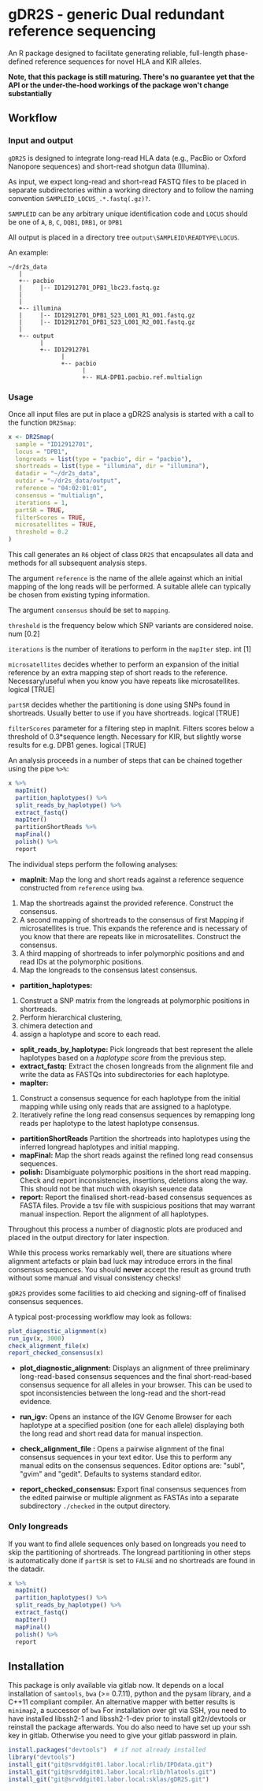 
<!-- README.md is generated from README.Rmd. Please edit that file -->
gDR2S - generic Dual redundant reference sequencing
===================================================

An R package designed to facilitate generating reliable, full-length phase-defined reference sequences for novel HLA and KIR alleles.

**Note, that this package is still maturing. There's no guarantee yet that the API or the under-the-hood workings of the package won't change substantially**

Workflow
--------

### Input and output

`gDR2S` is designed to integrate long-read HLA data (e.g., PacBio or Oxford Nanopore sequences) and short-read shotgun data (Illumina).

As input, we expect long-read and short-read FASTQ files to be placed in separate subdirectories within a working directory and to follow the naming convention `SAMPLEID_LOCUS_.*.fastq(.gz)?`.

`SAMPLEID` can be any arbitrary unique identification code and `LOCUS` should be one of `A`, `B`, `C`, `DQB1`, `DRB1`, or `DPB1`

All output is placed in a directory tree `output\SAMPLEID\READTYPE\LOCUS`.

An example:

    ~/dr2s_data
       |
       +-- pacbio
       |     |-- ID12912701_DPB1_lbc23.fastq.gz
       |
       |
       +-- illumina
       |     |-- ID12912701_DPB1_S23_L001_R1_001.fastq.gz
       |     |-- ID12912701_DPB1_S23_L001_R2_001.fastq.gz
       |
       +-- output
             |
             +-- ID12912701
                   |
                   +-- pacbio
                         |
                         +-- HLA-DPB1.pacbio.ref.multialign
                     

### Usage

Once all input files are put in place a gDR2S analysis is started with a call to the function `DR2Smap`:

``` r
x <- DR2Smap(
  sample = "ID12912701",
  locus = "DPB1",
  longreads = list(type = "pacbio", dir = "pacbio"),
  shortreads = list(type = "illumina", dir = "illumina"),
  datadir = "~/dr2s_data",
  outdir = "~/dr2s_data/output",
  reference = "04:02:01:01",
  consensus = "multialign",
  iterations = 1,
  partSR = TRUE,
  filterScores = TRUE,
  microsatellites = TRUE,
  threshold = 0.2
)
```

This call generates an `R6` object of class `DR2S` that encapsulates all data and methods for all subsequent analysis steps.

The argument `reference` is the name of the allele against which an initial mapping of the long reads will be performed. A suitable allele can typically be chosen from existing typing information.

The argument `consensus` should be set to `mapping`.

`threshold` is the frequency below which SNP variants are considered noise. num \[0.2\]

`iterations` is the number of iterations to perform in the `mapIter` step. int \[1\]

`microsatellites` decides whether to perform an expansion of the initial reference by an extra mapping step of short reads to the reference. Necessary/useful when you know you have repeats like microsatellites. logical \[TRUE\]

`partSR` decides whether the partitioning is done using SNPs found in shortreads. Usually better to use if you have shortreads. logical \[TRUE\]

`filterScores` parameter for a filtering step in mapInit. Filters scores below a threshold of 0.3\*sequence length. Necessary for KIR, but slightly worse results for e.g. DPB1 genes. logical \[TRUE\]

An analysis proceeds in a number of steps that can be chained together using the pipe `%>%`:

``` r
x %>% 
  mapInit()
  partition_haplotypes() %>%
  split_reads_by_haplotype() %>%
  extract_fastq()
  mapIter()
  partitionShortReads %>%
  mapFinal()
  polish() %>%
  report
```

The individual steps perform the following analyses:

-   **mapInit:** Map the long and short reads against a reference sequence constructed from `reference` using `bwa`.

1.  Map the shortreads against the provided reference. Construct the consensus.
2.  A second mapping of shortreads to the consensus of first Mapping if microsatellites is true. This expands the reference and is necessary of you know that there are repeats like in microsatellites. Construct the consensus.
3.  A third mapping of shortreads to infer polymorphic positions and and read IDs at the polymorphic positions.
4.  Map the longreads to the consensus latest consensus.

-   **partition\_haplotypes:**

1.  Construct a SNP matrix from the longreads at polymorphic positions in shortreads.
2.  Perform hierarchical clustering,
3.  chimera detection and
4.  assign a haplotype and score to each read.

-   **split\_reads\_by\_haplotype:** Pick longreads that best represent the allele haplotypes based on a *haplotype score* from the previous step.
-   **extract\_fastq:** Extract the chosen longreads from the alignment file and write the data as FASTQs into subdirectories for each haplotype.
-   **mapIter:**

1.  Construct a consensus sequence for each haplotype from the initial mapping while using only reads that are assigned to a haplotype.
2.  Iteratively refine the long read consensus sequences by remapping long reads per haplotype to the latest haplotype consensus.

-   **partitionShortReads** Partition the shortreads into haplotypes using the inferred longread haplotypes and initial mapping.
-   **mapFinal:** Map the short reads against the refined long read consensus sequences.
-   **polish:** Disambiguate polymorphic positions in the short read mapping. Check and report inconsistencies, insertions, deletions along the way. This should not be that much with okayish seuence data
-   **report:** Report the finalised short-read-based consensus sequences as FASTA files. Provide a tsv file with suspicious positions that may warrant manual inspection. Report the alignment of all haplotypes.

Throughout this process a number of diagnostic plots are produced and placed in the output directory for later inspection.

While this process works remarkably well, there are situations where alignment artefacts or plain bad luck may introduce errors in the final consensus sequences. You should **never** accept the result as ground truth without some manual and visual consistency checks!

`gDR2S` provides some facilities to aid checking and signing-off of finalised consensus sequences.

A typical post-processing workflow may look as follows:

``` r
plot_diagnostic_alignment(x)
run_igv(x, 3000)
check_alignment_file(x)
report_checked_consensus(x)
```

-   **plot\_diagnostic\_alignment:** Displays an alignment of three preliminary long-read-based consensus sequences and the final short-read-based consensus sequence for all alleles in your browser. This can be used to spot inconsistencies between the long-read and the short-read evidence.

-   **run\_igv:** Opens an instance of the IGV Genome Browser for each haplotype at a specified position (one for each allele) displaying both the long read and short read data for manual inspection.

-   **check\_alignment\_file :** Opens a pairwise alignment of the final consensus sequences in your text editor. Use this to perform any manual edits on the consensus sequences. Editor options are: "subl", "gvim" and "gedit". Defaults to systems standard editor.

-   **report\_checked\_consensus:** Export final consensus sequences from the edited pairwise or multiple alignment as FASTAs into a separate subdirectory `./checked` in the output directory.

### Only longreads

If you want to find allele sequences only based on longreads you need to skip the partitioning of shortreads. The longread partitioning in other steps is automatically done if `partSR` is set to `FALSE` and no shortreads are found in the datadir.

``` r
x %>% 
  mapInit()
  partition_haplotypes() %>%
  split_reads_by_haplotype() %>%
  extract_fastq()
  mapIter()
  mapFinal()
  polish() %>%
  report
```

Installation
------------

This package is only available via gitlab now. It depends on a local installation of `samtools`, `bwa` (&gt;= 0.7.11), python and the pysam library, and a C++11 compliant compiler. An alternative mapper with better results is `minimap2`, a successor of `bwa` For installation over git via SSH, you need to have installed libssh2-1 and libssh2-1-dev prior to install git2r/devtools or reinstall the package afterwards. You do also need to have set up your ssh key in gitlab. Otherwise you need to give your gitlab password in plain.

``` r
install.packages("devtools")  # if not already installed
library("devtools")
install_git("git@srvddgit01.labor.local:rlib/IPDdata.git")
install_git("git@srvddgit01.labor.local:rlib/hlatools.git")
install_git("git@srvddgit01.labor.local:sklas/gDR2S.git")
```
